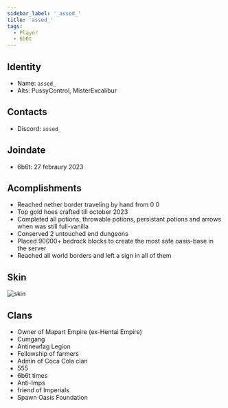 ```yaml
---
sidebar_label: '_assed_'
title: 'assed_'
tags:
  - Player
  - 6b6t
---
```


## Identity
* Name: `assed_`
* Alts: PussyControl, MisterExcalibur

## Contacts
* Discord: `assed_`

## Joindate
* 6b6t: 27 febraury 2023


## Acomplishments
- Reached nether border traveling by hand from 0 0
- Top gold hoes crafted till october 2023
- Completed all potions, throwable potions, persistant potions and arrows when was still full-vanilla
- Conserved 2 untouched end dungeons
- Placed 90000+ bedrock blocks to create the most safe oasis-base in the server
- Reached all world borders and left a sign in all of them

## Skin
![skin](https://s.namemc.com/3d/skin/body.png?id=c87ba4da13890910&model=slim&theta=30&phi=21&time=90&width=100&height=200)

## Clans
- Owner of Mapart Empire (ex-Hentai Empire)
- Cumgang
- Antinewfag Legion
- Fellowship of farmers
- Admin of Coca Cola clan
- 555
- 6b6t times
- Anti-Imps
- friend of Imperials
- Spawn Oasis Foundation
